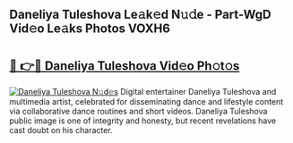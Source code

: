 ## Daneliya Tuleshova Le𝚊k𝚎d N𝚞𝚍e - Part-WgD Vid𝚎o Le𝚊ks Photos VOXH6

# <h2><a href="http://fbbpqi7.evod.top/?m=Daneliya+Tuleshova">🔗 👉🔴 Daneliya Tuleshova Vid𝚎o Ph𝚘t𝚘s</a></h2>

[![Daneliya Tuleshova N𝚞d𝚎s](https://i.imgur.com/8V9OHl7.gif)](http://fbbpqi7.evod.top/?m=Daneliya+Tuleshova)
Digital entertainer Daneliya Tuleshova and multimedia artist, celebrated for disseminating dance and lifestyle content via collaborative dance routines and short videos. Daneliya Tuleshova public image is one of integrity and honesty, but recent revelations have cast doubt on his character. 
